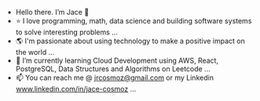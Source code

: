 - Hello there. I’m Jace 👋
- ⭐️ I love programming, math, data science and building software systems to solve interesting problems ...
- 🌎 I'm passionate about using technology to make a positive impact on the world ...
- 🌱 I’m currently learning Cloud Development using AWS, React, PostgreSQL, Data Structures and Algorithms on Leetcode ...
- 📫 You can reach me @ jrcosmoz@gmail.com or my Linkedin www.linkedin.com/in/jace-cosmoz ...

<!---
Jace/AboutMe is a ✨ special ✨ repository because its `README.md` (this file) appears on your GitHub profile.
You can click the Preview link to take a look at your changes.
--->
